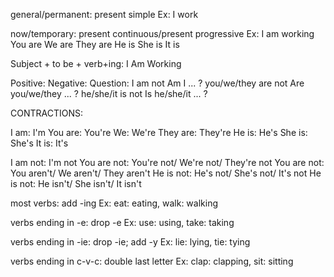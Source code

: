 
general/permanent: present simple
Ex: I work

now/temporary: present continuous/present progressive
Ex: I am working
You are
We are
They are
He is
She is
It is

Subject + to be + verb+ing: I  Am  Working

Positive:                 Negative:         Question:
I am                        not                    Am I ... ?
you/we/they are     not                   Are you/we/they ... ?
he/she/it is              not                   Is he/she/it ... ?


CONTRACTIONS:

I am: I'm
You are: You're
We: We're
They are: They're
He is: He's
She is: She's
It is: It's

I am not: I'm not
You are not: You're not/ We're not/ They're not
You are not: You aren't/ We aren't/ They aren't
He is not: He's not/ She's not/ It's not
He is not: He isn't/ She isn't/ It isn't


most verbs: add -ing
Ex: eat: eating, walk: walking

verbs ending in -e: drop -e
Ex: use: using, take: taking

verbs ending in -ie: drop -ie; add -y
Ex: lie: lying, tie: tying

verbs ending in c-v-c: double last letter
Ex: clap: clapping, sit: sitting
